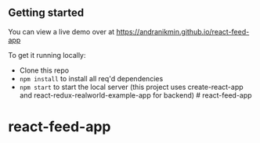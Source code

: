 ﻿## Getting started

You can view a live demo over at https://andranikmin.github.io/react-feed-app


To get it running locally:

- Clone this repo
- `npm install` to install all req'd dependencies
- `npm start` to start the local server (this project uses create-react-app and react-redux-realworld-example-app for backend) # react-feed-app
# react-feed-app


